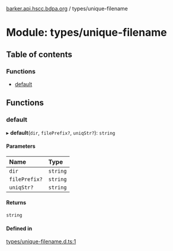 [barker.api.hscc.bdpa.org][1] / types/unique-filename

# Module: types/unique-filename

## Table of contents

### Functions

- [default][2]

## Functions

### default

▸ **default**(`dir`, `filePrefix?`, `uniqStr?`): `string`

#### Parameters

| Name          | Type     |
| :------------ | :------- |
| `dir`         | `string` |
| `filePrefix?` | `string` |
| `uniqStr?`    | `string` |

#### Returns

`string`

#### Defined in

[types/unique-filename.d.ts:1][3]

[1]: ../README.md
[2]: types_unique_filename.md#default
[3]:
  https://github.com/nhscc/barker.api.hscc.bdpa.org/blob/86fb7f5/types/unique-filename.d.ts#L1

